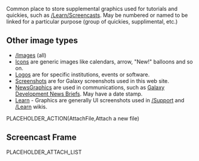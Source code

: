 Common place to store supplemental graphics used for tutorials and quickies, such as [/Learn/Screencasts](../../Learn/Screencasts). May be numbered or named to be linked for a particular purpose (group of quickies, supplimental, etc.)

## Other image types

* [/Images](../../Images) (all)
* [Icons](../../Images/Icons) are generic images like calendars, arrow, "New!" balloons and so on. 
* [Logos](../../Images/Logos) are for specific institutions, events or software.
* [Screenshots](../../Images/Screenshots) are for Galaxy screenshots used in this web site.
* [NewsGraphics](/Images/NewsGraphics) are used in communications, such as [Galaxy Development News Briefs](../../DevNewsBriefs). May have a date stamp.
* [Learn](/Images/Learn) - Graphics are generally UI screenshots used in [/Support](/Support) and [/Learn](../../Learn) wikis.

PLACEHOLDER_ACTION(AttachFile,Attach a new file)

## Screencast Frame

PLACEHOLDER_ATTACH_LIST
